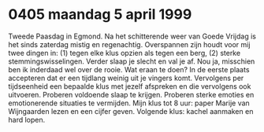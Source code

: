 # 0405 maandag 5 april 1999
Tweede Paasdag in Egmond. Na het schitterende weer van Goede Vrijdag is het sinds zaterdag mistig en regenachtig. Overspannen zijn houdt voor mij twee dingen in: (1) tegen elke klus opzien als tegen een berg, (2) sterke stemmingswisselingen. Verder slaap je slecht en val je af. Nou ja, misschien ben ik inderdaad wel over de rooie. Wat eraan te doen? In de eerste plaats accepteren dat er een tijdlang weinig uit je vingers komt. Vervolgens per tijdseenheid een bepaalde klus met jezelf afspreken en die vervolgens ook uitvoeren. Proberen voldoende slaap te krijgen. Proberen sterke emoties en emotionerende situaties te vermijden. Mijn klus tot 8 uur: paper Marije van Wijngaarden lezen en een cijfer geven. Volgende klus: kachel aanmaken en hard lopen.